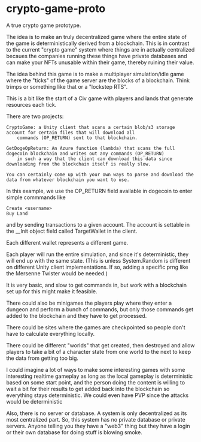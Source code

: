 # crypto-game-proto
A true crypto game prototype.

The idea is to make an truly decentralized game where the entire state of the game is deterministically
derived from a blockchain. This is in contrast to the current "crypto game" system where things are
in actually centralized becaues the companies running these things have private databases and can
make your NFTs unusable within their game, thereby ruining their value.

The idea behind this game is to make a multiplayer simulation/idle game where the "ticks" of the
game server are the blocks of a blockchain. Think trimps or something like that or a "lockstep RTS".

This is a bit like the start of a Civ game with players and lands that generate resources each tick.

There are two projects:
	
	CryptoGame: a Unity client that scans a certain blob/s3 storage account for certain files that will download all
		commands (OP_RETURN) sent to that blockchain.
		
	GetDogeOpReturn: An Azure function (lambda) that scans the full dogecoin blockchain and writes out any commands (OP_RETURN)
		in such a way that the client can download this data since downloading from the blockchain itself is really slow.
		
	You can certainly come up with your own ways to parse and download the data from whatever blockchain you want to use.

In this example, we use the OP_RETURN field available in dogecoin to enter simple commmands like

	Create <username>
	Buy Land
	
and by sending transactions to a given account. The account is settable in the __Init object field called TargetWallet in the client.

Each different wallet represents a different game.

Each player will run the entire simulation, and since it's deterministic, they will end up with the same state.
(This is unless System.Random is different on different Unity client implementations. If so, adding a specific prng
like the Mersenne Twister would be needed.)

It is very basic, and slow to get commands in, but work with a blockchain set up for this might make it feasible.

There could also be minigames the players play where they enter a dungeon and perform a bunch of commands, but only those
commands get added to the blockchain and they have to get processed.

There could be sites where the games are checkpointed so people don't have to calculate everything locally.

There could be different "worlds" that get created, then destroyed and allow players to take a bit of a character state
from one world to the next to keep the data from getting too big.

I could imagine a lot of ways to make some interesting games with some interesting realtime gameplay as long as the local gameplay
is deterministic based on some start point, and the person doing the content is willing to wait a bit for their results to get added
back into the blockchain so everything stays deterministic. We could even have PVP since the attacks would be deterministic


Also, there is no server or database. A system is only decentralized as its most centralized part. So, this
system has no private database or private servers. Anyone telling you they have a "web3" thing but they have a login
or their own database for doing stuff is blowing smoke.
